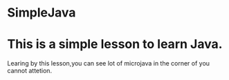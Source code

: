 # SimpleJava
# This is a simple lesson to learn Java.

Learing by this lesson,you can see lot of microjava in the corner of you cannot attetion.